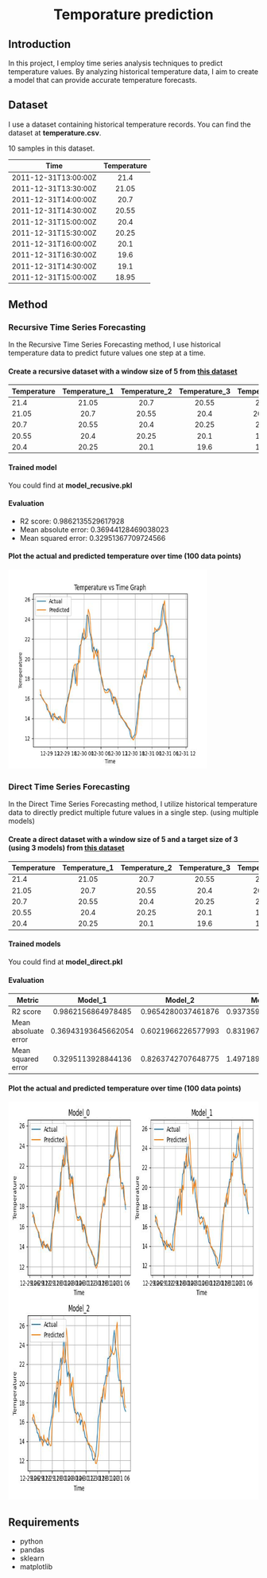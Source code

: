 <p align="center">
 <h1 align="center">Temporature prediction</h1>
</p>

## Introduction
In this project, I employ time series analysis techniques to predict temperature values. By analyzing historical temperature data, I aim to create a model that can provide accurate temperature forecasts.

## Dataset
I use a dataset containing historical temperature records. You can find the dataset at **temperature.csv**.

10 samples in this dataset.

<a name="sample"></a>

|Time|Temperature|   
|----|:---------:|
|2011-12-31T13:00:00Z|21.4|
|2011-12-31T13:30:00Z|21.05|
|2011-12-31T14:00:00Z|20.7|
|2011-12-31T14:30:00Z|20.55|
|2011-12-31T15:00:00Z|20.4|
|2011-12-31T15:30:00Z|20.25|
|2011-12-31T16:00:00Z|20.1|
|2011-12-31T16:30:00Z|19.6|
|2011-12-31T14:30:00Z|19.1|
|2011-12-31T15:00:00Z|18.95|

## Method

### Recursive Time Series Forecasting
In the Recursive Time Series Forecasting method, I use historical temperature data to predict future values one step at a time.

#### Create a recursive dataset with a window size of 5 from [this dataset](#sample)

|Temperature|Temperature_1|Temperature_2|Temperature_3|Temperature_4|target|  
|-----------|:-----------:|:-----------:|:-----------:|:-----------:|:----:|
|21.4|21.05|20.7|20.55|20.4|20.25|
|21.05|20.7|20.55|20.4|20.25|20.1|
|20.7|20.55|20.4|20.25|20.1|19.6|
|20.55|20.4|20.25|20.1|19.6|19.1|
|20.4|20.25|20.1|19.6|19.1|18.95|

#### Trained model
You could find at **model_recusive.pkl**

#### Evaluation
* R2 score: 0.9862135529617928
* Mean absolute error: 0.36944128469038023
* Mean squared error: 0.32951367709724566 

#### Plot the actual and predicted temperature over time (100 data points)
<img src="recursive_ts_forecasting.jpg" width="400" height="400">

### Direct Time Series Forecasting
In the Direct Time Series Forecasting method, I utilize historical temperature data to directly predict multiple future values in a single step. (using multiple models)

#### Create a direct dataset with a window size of 5 and a target size of 3 (using 3 models) from [this dataset](#sample)

|Temperature|Temperature_1|Temperature_2|Temperature_3|Temperature_4|target_0|target_1|target_2|
|-----------|:-----------:|:-----------:|:-----------:|:-----------:|:------:|:------:|:------:|
|21.4|21.05|20.7|20.55|20.4|20.25|20.1|19.6|
|21.05|20.7|20.55|20.4|20.25|20.1|19.6|19.1|
|20.7|20.55|20.4|20.25|20.1|19.6|19.1|18.95|
|20.55|20.4|20.25|20.1|19.6|19.1|18.95||
|20.4|20.25|20.1|19.6|19.1|18.95|||

#### Trained models
You could find at **model_direct.pkl**

#### Evaluation
|Metric|Model_1|Model_2|Model_3|
|-----------|:-----------:|:-----------:|:-----------:|
|R2 score|0.9862156864978485|0.9654280037461876|0.9373594245073072|
|Mean absoluate error|0.36943193645662054|0.6021966226577993|0.8319678639533676|
|Mean squared error|0.3295113928844136|0.8263742707648775|1.4971896899093258|

#### Plot the actual and predicted temperature over time (100 data points)
<img src="direct_ts_forecasting.jpg" width="800" height="800">
     
## Requirements
* python
* pandas
* sklearn
* matplotlib
